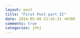 ```yaml
---
layout: post
title: "First Post part II"
date: 2014-05-08 22:42:31 +0700
comments: true
categories: jhhj
---
```

